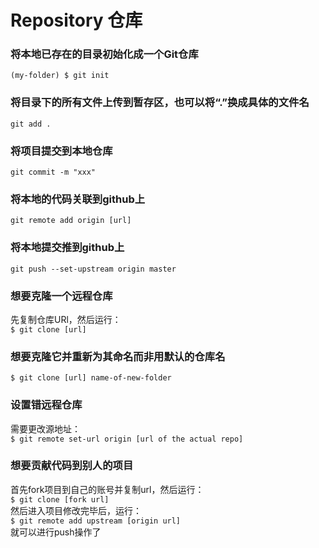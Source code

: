 # Repository 仓库

### 将本地已存在的目录初始化成一个Git仓库
`(my-folder) $ git init`

### 将目录下的所有文件上传到暂存区，也可以将“.”换成具体的文件名
`git add .`

### 将项目提交到本地仓库
`git commit -m "xxx"`

### 将本地的代码关联到github上
`git remote add origin [url]`

### 将本地提交推到github上
`git push --set-upstream origin master`

### 想要克隆一个远程仓库
先复制仓库URl，然后运行：  
`$ git clone [url]`

### 想要克隆它并重新为其命名而非用默认的仓库名
`$ git clone [url] name-of-new-folder`


### 设置错远程仓库
需要更改源地址：  
`$ git remote set-url origin [url of the actual repo]`

### 想要贡献代码到别人的项目
首先fork项目到自己的账号并复制url，然后运行：  
`$ git clone [fork url]`  
然后进入项目修改完毕后，运行：   
`$ git remote add upstream [origin url]`  
就可以进行push操作了


